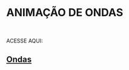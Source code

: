  <br>
 <h1> ANIMAÇÃO DE ONDAS</h1>


<br>

 ACESSE AQUI: <h2> [Ondas](https://laura-fg.github.io/Animation-Parte2/) </h2>